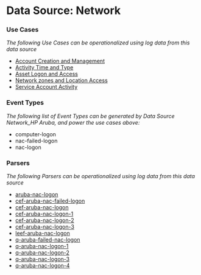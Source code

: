 Data Source: Network
====================

### Use Cases

_The following Use Cases can be operationalized using log data from this data source_

* [Account Creation and Management](usecase_account_creation_and_management.md)
* [Activity Time  and Type](usecase_activity_time__and_type.md)
* [Asset Logon and Access](usecase_asset_logon_and_access.md)
* [Network zones and Location Access](usecase_network_zones_and_location_access.md)
* [Service Account Activity](usecase_service_account_activity.md)


### Event Types

_The following list of Event Types can be generated by Data Source Network_HP Aruba, and power the use cases above:_

- computer-logon
- nac-failed-logon
- nac-logon


### Parsers

_The following Parsers can be operationalized using log data from this data source_

* [aruba-nac-logon](parserContent_aruba-nac-logon.md)
* [cef-aruba-nac-failed-logon](parserContent_cef-aruba-nac-failed-logon.md)
* [cef-aruba-nac-logon](parserContent_cef-aruba-nac-logon.md)
* [cef-aruba-nac-logon-1](parserContent_cef-aruba-nac-logon-1.md)
* [cef-aruba-nac-logon-2](parserContent_cef-aruba-nac-logon-2.md)
* [cef-aruba-nac-logon-3](parserContent_cef-aruba-nac-logon-3.md)
* [leef-aruba-nac-logon](parserContent_leef-aruba-nac-logon.md)
* [q-aruba-failed-nac-logon](parserContent_q-aruba-failed-nac-logon.md)
* [q-aruba-nac-logon-1](parserContent_q-aruba-nac-logon-1.md)
* [q-aruba-nac-logon-2](parserContent_q-aruba-nac-logon-2.md)
* [q-aruba-nac-logon-3](parserContent_q-aruba-nac-logon-3.md)
* [q-aruba-nac-logon-4](parserContent_q-aruba-nac-logon-4.md)
